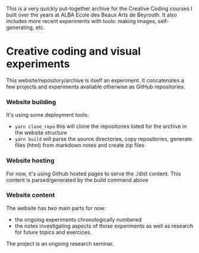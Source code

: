 This is a very quickly put-together archive for the Creative Coding courses I built over the years at ALBA Ecole des Beaux Arts de Beyrouth. It also includes more recent experiments with tools: making images, self-generating, etc.

# Creative coding and visual experiments

This website/repository/archive is itself an experiment.
It concatenates a few projects and experiments available otherwise as GitHub repositories. 

### Website building
It's using some deployment tools:
- ```yarn clone_repo``` this will clone the repositories listed for the archive in the website structure
- ```yarn build``` will parse the source directories, copy repositories, generate files (html) from markdown notes and create zip files
### Website hosting
For now, it's using Github hosted pages to serve the ./dist content. This content is parsed/generated by the build command above
### Website content
The website has two main parts for now:
- the ongoing experiments chronologically numbered
- the notes investigating aspects of those experiments as well as research for future topics and exercices.

The project is an ongoing research seminar.


